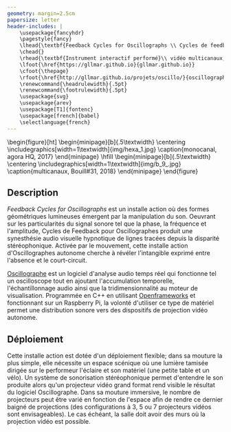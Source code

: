 ```yaml
---
geometry: margin=2.5cm
papersize: letter
header-includes: |
    \usepackage{fancyhdr}
    \pagestyle{fancy}
	\lhead{\textbf{Feedback Cycles for Oscillographs \\ Cycles de feedback pour Oscillographes}}
	\chead{}
	\rhead{\textbf{Instrument interactif performé}\\ vidéo multicanaux, audio stéréo}
	\lfoot{\href{https://gllmar.github.io}{gllmar.github.io}}
	\cfoot{\thepage}
	\rfoot{\href{http://gllmar.github.io/projets/oscillo/}{oscillographe}}
	\renewcommand{\headrulewidth}{.5pt}
	\renewcommand{\footrulewidth}{.5pt}
	\usepackage{svg}
    \usepackage{arev}
	\usepackage[T1]{fontenc}
	\usepackage[french]{babel}
	\selectlanguage{french}
---
```




\begin{figure}[ht]
\begin{minipage}[b]{.5\textwidth}
\centering
\includegraphics[width=1\textwidth]{img/hexa_1.jpg}
\caption{monocanal, agora HQ, 2017}
\end{minipage}
\hfill
\begin{minipage}[b]{.5\textwidth}
\centering
\includegraphics[width=1\textwidth]{img/b_9_.jpg}
\caption{multicanaux, Bouill\#31, 2018}
\end{minipage}
\end{figure}



## Description 

*Feedback Cycles for Oscillographs* est un installe action où des formes géométriques lumineuses émergent par la manipulation du son. Oeuvrant sur les particularités du signal sonore tel que la phase, la fréquence et l'amplitude, Cycles de Feedback pour Oscillographes produit une synesthésie audio visuelle hypnotique de lignes tracées depuis la disparité stéréophonique. Activée par le mouvement, cette installe action d'Oscillographes autonome cherche à révéler l'intangible exprimé entre l'absence et le court-circuit. 

[Oscillographe](https://github.com/gllmAR/oscillographe) est un logiciel d'analyse audio temps réel qui fonctionne tel un oscilloscope tout en ajoutant l'accumulation temporelle, l'échantillonnage audio ainsi que la tridimensionnalité au moteur de visualisation. Programmée en C++ en utilisant [Openframeworks](http://openframeworks.cc) et fonctionnant sur un Raspberry Pi, la volonté d'utiliser ce type de matériel permet une distribution sonore vers des dispositifs de projection vidéo autonome.



## Déploiement
Cette installe action est dotée d'un déploiement flexible; dans sa mouture la plus simple, elle nécessite un espace scénique où une lumière tamisée dirigée sur le performeur l'éclaire et son matériel (une petite table et un vélo). Un système de sonorisation stéréophonique permet d'entendre le son produite alors qu'un projecteur vidéo grand format rend visible le résultat du logiciel Oscillographe. Dans sa mouture immersive, le nombre de projecteurs peut être varié en fonction de l'espace afin de rendre ce dernier baigné de projections (des configurations à 3, 5 ou 7 projecteurs vidéos sont envisageables). Le cas échéant, la salle doit avoir des murs où la projection vidéo est possible. 

